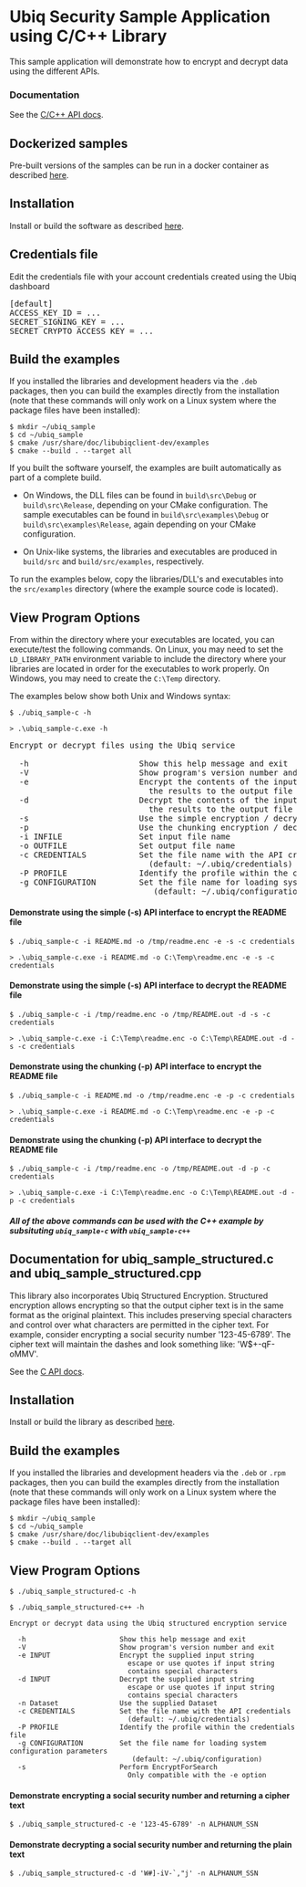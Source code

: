 # Ubiq Security Sample Application using C/C++ Library

This sample application will demonstrate how to encrypt and decrypt data using
the different APIs.

### Documentation

See the [C/C++ API docs](https://dev.ubiqsecurity.com/docs/api).

## Dockerized samples

Pre-built versions of the samples can be run in a docker container as described
[here](Docker.md).

## Installation

Install or build the software as described [here](/README.md#installation).

## Credentials file

Edit the credentials file with your account credentials created using the Ubiq
dashboard

<pre>
[default]
ACCESS_KEY_ID = ...  
SECRET_SIGNING_KEY = ...  
SECRET_CRYPTO_ACCESS_KEY = ...  
</pre>

## Build the examples

If you installed the libraries and development headers via the `.deb`
packages, then you can build the examples directly from the installation
(note that these commands will only work on a Linux system where the
package files have been installed):

```console
$ mkdir ~/ubiq_sample
$ cd ~/ubiq_sample
$ cmake /usr/share/doc/libubiqclient-dev/examples
$ cmake --build . --target all
```

If you built the software yourself, the examples are built automatically as
part of a complete build.

- On Windows, the DLL files can be found in `build\src\Debug` or
`build\src\Release`, depending on your CMake configuration. The sample
executables can be found in `build\src\examples\Debug` or
`build\src\examples\Release`, again depending on your CMake configuration.

- On Unix-like systems, the libraries and executables are produced in
`build/src` and `build/src/examples`, respectively.

To run the examples below, copy the libraries/DLL's and executables into the
`src/examples` directory (where the example source code is located).

## View Program Options

From within the directory where your executables are located, you can
execute/test the following commands. On Linux, you may need to set the
`LD_LIBRARY_PATH` environment variable to include the directory where your
libraries are located in order for the executables to work properly. On
Windows, you may need to create the `C:\Temp` directory.

The examples below show both Unix and Windows syntax:

```console
$ ./ubiq_sample-c -h
```
```console
> .\ubiq_sample-c.exe -h
```
<pre>
Encrypt or decrypt files using the Ubiq service

  -h                       Show this help message and exit
  -V                       Show program's version number and exit
  -e                       Encrypt the contents of the input file and write
                             the results to the output file
  -d                       Decrypt the contents of the input file and write
                             the results to the output file
  -s                       Use the simple encryption / decryption interfaces
  -p                       Use the chunking encryption / decryption interfaces
  -i INFILE                Set input file name
  -o OUTFILE               Set output file name
  -c CREDENTIALS           Set the file name with the API credentials
                             (default: ~/.ubiq/credentials)
  -P PROFILE               Identify the profile within the credentials file
  -g CONFIGURATION         Set the file name for loading system configuration parameters
                              (default: ~/.ubiq/configuration)
</pre>

#### Demonstrate using the simple (-s) API interface to encrypt the README file

```console
$ ./ubiq_sample-c -i README.md -o /tmp/readme.enc -e -s -c credentials
```
```console
> .\ubiq_sample-c.exe -i README.md -o C:\Temp\readme.enc -e -s -c credentials
```

#### Demonstrate using the simple (-s) API interface to decrypt the README file

```console
$ ./ubiq_sample-c -i /tmp/readme.enc -o /tmp/README.out -d -s -c credentials
```
```console
> .\ubiq_sample-c.exe -i C:\Temp\readme.enc -o C:\Temp\README.out -d -s -c credentials
```

#### Demonstrate using the chunking (-p) API interface to encrypt the README file

```console
$ ./ubiq_sample-c -i README.md -o /tmp/readme.enc -e -p -c credentials
```
```console
> .\ubiq_sample-c.exe -i README.md -o C:\Temp\readme.enc -e -p -c credentials
```

#### Demonstrate using the chunking (-p) API interface to decrypt the README file

```console
$ ./ubiq_sample-c -i /tmp/readme.enc -o /tmp/README.out -d -p -c credentials
```
```console
> .\ubiq_sample-c.exe -i C:\Temp\readme.enc -o C:\Temp\README.out -d -p -c credentials
```

##### _All of the above commands can be used with the C++ example by subsituting `ubiq_sample-c` with `ubiq_sample-c++`_



## Documentation for ubiq_sample_structured.c and ubiq_sample_structured.cpp
This library also incorporates Ubiq Structured Encryption.  Structured encryption allows encrypting so that the output cipher text is in the same format as the original plaintext. This includes preserving special characters and control over what characters are permitted in the cipher text. For example, consider encrypting a social security number '123-45-6789'. The cipher text will maintain the dashes and look something like: 'W$+-qF-oMMV'.


See the [C API docs](https://dev.ubiqsecurity.com/docs/api).

## Installation

Install or build the library as described [here](/README.md#installation).

## Build the examples

If you installed the libraries and development headers via the `.deb` or `.rpm`
packages, then you can build the examples directly from the installation
(note that these commands will only work on a Linux system where the
package files have been installed):

```console
$ mkdir ~/ubiq_sample
$ cd ~/ubiq_sample
$ cmake /usr/share/doc/libubiqclient-dev/examples
$ cmake --build . --target all
```

## View Program Options

```console
$ ./ubiq_sample_structured-c -h

$ ./ubiq_sample_structured-c++ -h
```

```console
Encrypt or decrypt data using the Ubiq structured encryption service

  -h                       Show this help message and exit
  -V                       Show program's version number and exit
  -e INPUT                 Encrypt the supplied input string
                             escape or use quotes if input string
                             contains special characters
  -d INPUT                 Decrypt the supplied input string
                             escape or use quotes if input string
                             contains special characters
  -n Dataset               Use the supplied Dataset
  -c CREDENTIALS           Set the file name with the API credentials
                             (default: ~/.ubiq/credentials)
  -P PROFILE               Identify the profile within the credentials file
  -g CONFIGURATION         Set the file name for loading system configuration parameters
                              (default: ~/.ubiq/configuration)
  -s                       Perform EncryptForSearch
                             Only compatible with the -e option
```



#### Demonstrate encrypting a social security number and returning a cipher text

```console
$ ./ubiq_sample_structured-c -e '123-45-6789' -n ALPHANUM_SSN
```

#### Demonstrate decrypting a social security number and returning the plain text

```console
$ ./ubiq_sample_structured-c -d 'W#]-iV-`,"j' -n ALPHANUM_SSN
```
